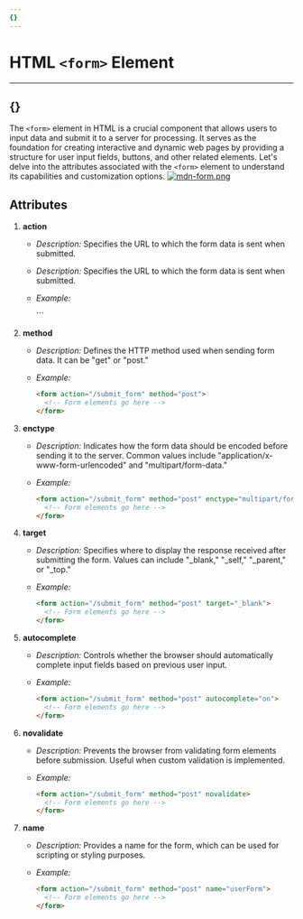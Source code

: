 ```yaml
---
{}
---
```


# HTML `<form>` Element

---

## {}

The `<form>` element in HTML is a crucial component that allows users to input data and submit it to a server for processing. It serves as the foundation for creating interactive and dynamic web pages by providing a structure for user input fields, buttons, and other related elements. Let's delve into the attributes associated with the `<form>` element to understand its capabilities and customization options.
[![mdn-form.png](https://i.postimg.cc/3JS0BqNc/mdn-form.png)](https://postimg.cc/3dGwrngX)

## Attributes

1. **action**

   - _Description:_ Specifies the URL to which the form data is sent when submitted.

   - _Description:_ Specifies the URL to which the form data is sent when submitted.
   - _Example:_

     <form action="/submit_form" method="post">
       <!-- Form elements go here -->
     </form>
     ```

2. **method**

   - _Description:_ Defines the HTTP method used when sending form data. It can be "get" or "post."
   - _Example:_

     ```html
     <form action="/submit_form" method="post">
       <!-- Form elements go here -->
     </form>
     ```

3. **enctype**

   - _Description:_ Indicates how the form data should be encoded before sending it to the server. Common values include "application/x-www-form-urlencoded" and "multipart/form-data."
   - _Example:_

     ```html
     <form action="/submit_form" method="post" enctype="multipart/form-data">
       <!-- Form elements go here -->
     </form>
     ```

4. **target**

   - _Description:_ Specifies where to display the response received after submitting the form. Values can include "\_blank," "\_self," "\_parent," or "\_top."
   - _Example:_

     ```html
     <form action="/submit_form" method="post" target="_blank">
       <!-- Form elements go here -->
     </form>
     ```

5. **autocomplete**

   - _Description:_ Controls whether the browser should automatically complete input fields based on previous user input.
   - _Example:_

     ```html
     <form action="/submit_form" method="post" autocomplete="on">
       <!-- Form elements go here -->
     </form>
     ```

6. **novalidate**

   - _Description:_ Prevents the browser from validating form elements before submission. Useful when custom validation is implemented.
   - _Example:_

     ```html
     <form action="/submit_form" method="post" novalidate>
       <!-- Form elements go here -->
     </form>
     ```

7. **name**

   - _Description:_ Provides a name for the form, which can be used for scripting or styling purposes.
   - _Example:_

     ```html
     <form action="/submit_form" method="post" name="userForm">
       <!-- Form elements go here -->
     </form>
     ```
